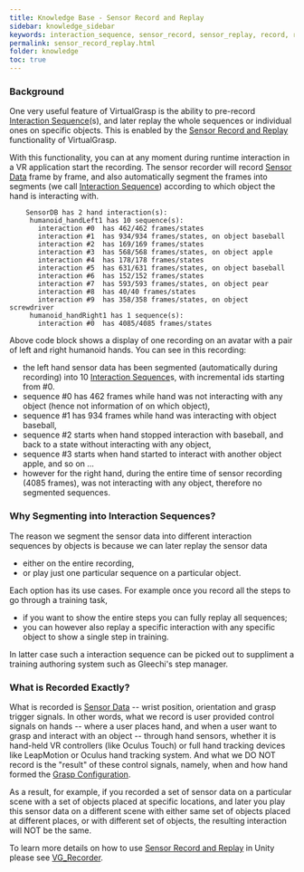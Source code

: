 ```yaml
---
title: Knowledge Base - Sensor Record and Replay
sidebar: knowledge_sidebar
keywords: interaction_sequence, sensor_record, sensor_replay, record, replay
permalink: sensor_record_replay.html
folder: knowledge
toc: true
---
```


### Background

One very useful feature of VirtualGrasp is the ability to pre-record 
<a href="#" data-toggle="tooltip" data-original-title="{{site.data.glossary.InteractionSequence}}">Interaction Sequence</a>(s),
and later replay the whole sequences or individual ones on specific objects. 
This is enabled by the <a href="#" data-toggle="tooltip" data-original-title="{{site.data.glossary.SensorRecordAndReplay}}">Sensor Record and Replay</a>
functionality of VirtualGrasp. 

With this functionality, you can at any moment during runtime interaction in a VR application start the recording. 
The sensor recorder will record <a href="#" data-toggle="tooltip" data-original-title="{{site.data.glossary.SensorData}}">Sensor Data</a>
frame by frame, and also automatically segment the frames into segments (we call <a href="#" data-toggle="tooltip" data-original-title="{{site.data.glossary.InteractionSequence}}">Interaction Sequence</a>)
 according to which object the hand is interacting with. 
 
        SensorDB has 2 hand interaction(s):
         humanoid_handLeft1 has 10 sequence(s):
           interaction #0  has 462/462 frames/states
           interaction #1  has 934/934 frames/states, on object baseball
           interaction #2  has 169/169 frames/states
           interaction #3  has 568/568 frames/states, on object apple
           interaction #4  has 178/178 frames/states
           interaction #5  has 631/631 frames/states, on object baseball
           interaction #6  has 152/152 frames/states
           interaction #7  has 593/593 frames/states, on object pear
           interaction #8  has 40/40 frames/states
           interaction #9  has 358/358 frames/states, on object screwdriver
         humanoid_handRight1 has 1 sequence(s):
           interaction #0  has 4085/4085 frames/states
		   
Above code block shows a display of one recording on an avatar with a pair of left and right humanoid hands. 
You can see in this recording:
* the left hand sensor data has been segmented (automatically during recording) into 10 <a href="#" data-toggle="tooltip" data-original-title="{{site.data.glossary.InteractionSequence}}">Interaction Sequence</a>s, 
with incremental ids starting from #0.  
* sequence #0 has 462 frames while hand was not interacting with any object (hence not information of on which object),
* sequence #1 has 934 frames while hand was interacting with object baseball,
* sequence #2 starts when hand stopped interaction with baseball, and back to a state without interacting with any object,
* sequence #3 starts when hand started to interact with another object apple, and so on ... 
* however for the right hand, during the entire time of sensor recording (4085 frames), was not interacting with any object, therefore no segmented sequences.

### Why Segmenting into Interaction Sequences?

The reason we segment the sensor data into different interaction sequences by objects is because we can later replay the sensor data 
* either on the entire recording, 
* or play just one particular sequence on a particular object. 

Each option has its use cases. 
For example once you record all the steps to go through a training task, 
* if you want to show the entire steps you can fully replay all sequences;
* you can however also replay a specific interaction with any specific object to show a single step in training.

In latter case such a interaction sequence can be picked out to suppliment a training authoring system such as Gleechi's step manager.

### What is Recorded Exactly?

What is recorded is <a href="#" data-toggle="tooltip" data-original-title="{{site.data.glossary.SensorData}}">Sensor Data</a> -- wrist position, orientation and grasp trigger signals.
In other words, what we record is user provided control signals on hands -- where a user places hand, and when a user want to grasp and interact with an object -- 
 through hand sensors, whether it is hand-held VR controllers (like Oculus Touch) or 
full hand tracking devices like LeapMotion or Oculus hand tracking system.
And what we DO NOT record is the "result" of these control signals, namely, when and how hand formed the 
<a href="#" data-toggle="tooltip" data-original-title="{{site.data.glossary.GraspConfiguration}}">Grasp Configuration</a>.

As a result, for example, if you recorded a set of sensor data on a particular scene with a set of objects placed at specific locations,
and later you play this sensor data on a different scene with either same set of objects placed at different places, or with different
set of objects, the resulting interaction will NOT be the same. 




To learn more details on how to use <a href="#" data-toggle="tooltip" data-original-title="{{site.data.glossary.SensorRecordAndReplay}}">Sensor Record and Replay</a> 
in Unity please see [VG_Recorder](unity_component_vgrecorder.html#unity-component-vgrecorder).

